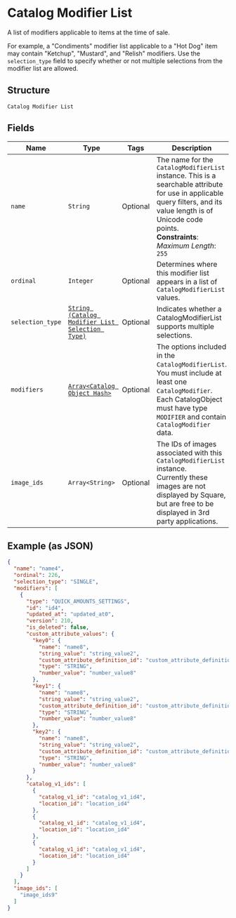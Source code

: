 
# Catalog Modifier List

A list of modifiers applicable to items at the time of sale.

For example, a "Condiments" modifier list applicable to a "Hot Dog" item
may contain "Ketchup", "Mustard", and "Relish" modifiers.
Use the `selection_type` field to specify whether or not multiple selections from
the modifier list are allowed.

## Structure

`Catalog Modifier List`

## Fields

| Name | Type | Tags | Description |
|  --- | --- | --- | --- |
| `name` | `String` | Optional | The name for the `CatalogModifierList` instance. This is a searchable attribute for use in applicable query filters, and its value length is of Unicode code points.<br>**Constraints**: *Maximum Length*: `255` |
| `ordinal` | `Integer` | Optional | Determines where this modifier list appears in a list of `CatalogModifierList` values. |
| `selection_type` | [`String (Catalog Modifier List Selection Type)`](../../doc/models/catalog-modifier-list-selection-type.md) | Optional | Indicates whether a CatalogModifierList supports multiple selections. |
| `modifiers` | [`Array<Catalog Object Hash>`](../../doc/models/catalog-object.md) | Optional | The options included in the `CatalogModifierList`.<br>You must include at least one `CatalogModifier`.<br>Each CatalogObject must have type `MODIFIER` and contain<br>`CatalogModifier` data. |
| `image_ids` | `Array<String>` | Optional | The IDs of images associated with this `CatalogModifierList` instance.<br>Currently these images are not displayed by Square, but are free to be displayed in 3rd party applications. |

## Example (as JSON)

```json
{
  "name": "name4",
  "ordinal": 226,
  "selection_type": "SINGLE",
  "modifiers": [
    {
      "type": "QUICK_AMOUNTS_SETTINGS",
      "id": "id4",
      "updated_at": "updated_at0",
      "version": 210,
      "is_deleted": false,
      "custom_attribute_values": {
        "key0": {
          "name": "name8",
          "string_value": "string_value2",
          "custom_attribute_definition_id": "custom_attribute_definition_id4",
          "type": "STRING",
          "number_value": "number_value8"
        },
        "key1": {
          "name": "name8",
          "string_value": "string_value2",
          "custom_attribute_definition_id": "custom_attribute_definition_id4",
          "type": "STRING",
          "number_value": "number_value8"
        },
        "key2": {
          "name": "name8",
          "string_value": "string_value2",
          "custom_attribute_definition_id": "custom_attribute_definition_id4",
          "type": "STRING",
          "number_value": "number_value8"
        }
      },
      "catalog_v1_ids": [
        {
          "catalog_v1_id": "catalog_v1_id4",
          "location_id": "location_id4"
        },
        {
          "catalog_v1_id": "catalog_v1_id4",
          "location_id": "location_id4"
        },
        {
          "catalog_v1_id": "catalog_v1_id4",
          "location_id": "location_id4"
        }
      ]
    }
  ],
  "image_ids": [
    "image_ids9"
  ]
}
```

